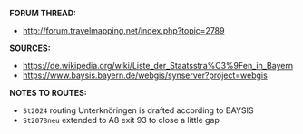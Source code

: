 ﻿**FORUM THREAD:**
- http://forum.travelmapping.net/index.php?topic=2789


**SOURCES:**
- https://de.wikipedia.org/wiki/Liste_der_Staatsstra%C3%9Fen_in_Bayern
- https://www.baysis.bayern.de/webgis/synserver?project=webgis


**NOTES TO ROUTES:**
- `St2024` routing Unterknöringen is drafted according to BAYSIS
- `St2078neu` extended to A8 exit 93 to close a little gap
